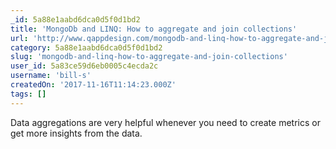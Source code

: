 ```yaml
---
_id: 5a88e1aabd6dca0d5f0d1bd2
title: 'MongoDb and LINQ: How to aggregate and join collections'
url: 'http://www.qappdesign.com/mongodb-and-linq-how-to-aggregate-and-join-collections/'
category: 5a88e1aabd6dca0d5f0d1bd2
slug: 'mongodb-and-linq-how-to-aggregate-and-join-collections'
user_id: 5a83ce59d6eb0005c4ecda2c
username: 'bill-s'
createdOn: '2017-11-16T11:14:23.000Z'
tags: []
---
```


Data aggregations are very helpful whenever you need to create metrics or get more insights from the data. 
